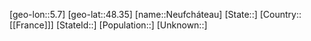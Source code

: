 ﻿---
location: [48.35,5.7]
type: City
tags:
- geo/City


SpocWebEntityId: 32820
isDeleted: false
confidential: public

---
[geo-lon::5.7]
[geo-lat::48.35]
[name::Neufcháteau]
[State::]
[Country::[[France]]]
[StateId::]
[Population::]
[Unknown::]

